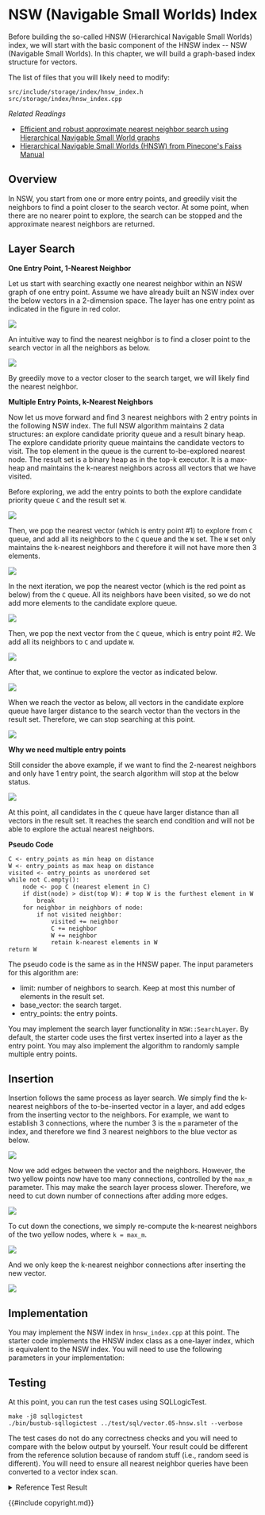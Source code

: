 # NSW (Navigable Small Worlds) Index


Before building the so-called HNSW (Hierarchical Navigable Small Worlds) index, we will start with the basic component of the HNSW index -- NSW (Navigable Small Worlds). In this chapter, we will build a graph-based index structure for vectors.

The list of files that you will likely need to modify:

```
src/include/storage/index/hnsw_index.h
src/storage/index/hnsw_index.cpp
```

*Related Readings*

* [Efficient and robust approximate nearest neighbor search using Hierarchical Navigable Small World graphs](https://arxiv.org/abs/1603.09320)
* [Hierarchical Navigable Small Worlds (HNSW) from Pinecone's Faiss Manual](https://www.pinecone.io/learn/series/faiss/hnsw/)

## Overview

In NSW, you start from one or more entry points, and greedily visit the neighbors to find a point closer to the search vector. At some point, when there are no nearer point to explore, the search can be stopped and the approximate nearest neighbors are returned.

## Layer Search

**One Entry Point, 1-Nearest Neighbor**

Let us start with searching exactly one nearest neighbor within an NSW graph of one entry point. Assume we have already built an NSW index over the below vectors in a 2-dimension space. The layer has one entry point as indicated in the figure in red color.

![](./vector-db/05-nsw-explore-1.svg)

An intuitive way to find the nearest neighbor is to find a closer point to the search vector in all the neighbors as below.

![](./vector-db/05-nsw-explore-2.svg)

By greedily move to a vector closer to the search target, we will likely find the nearest neighbor.

**Multiple Entry Points, k-Nearest Neighbors**

Now let us move forward and find 3 nearest neighbors with 2 entry points in the following NSW index. The full NSW algorithm maintains 2 data structures: an explore candidate priority queue and a result binary heap. The explore candidate priority queue maintains the candidate vectors to visit. The top element in the queue is the current to-be-explored nearest node. The result set is a binary heap as in the top-k executor. It is a max-heap and maintains the k-nearest neighbors across all vectors that we have visited.

Before exploring, we add the entry points to both the explore candidate priority queue `C` and the result set `W`.

![](./vector-db/05-nsw-explore-3.svg)

Then, we pop the nearest vector (which is entry point #1) to explore from `C` queue, and add all its neighbors to the `C` queue and the `W` set. The `W` set only maintains the k-nearest neighbors and therefore it will not have more then 3 elements.

![](./vector-db/05-nsw-explore-4.svg)

In the next iteration, we pop the nearest vector (which is the red point as below) from the `C` queue. All its neighbors have been visited, so we do not add more elements to the candidate explore queue.

![](./vector-db/05-nsw-explore-5.svg)

Then, we pop the next vector from the `C` queue, which is entry point #2. We add all its neighbors to `C` and update `W`.

![](./vector-db/05-nsw-explore-6.svg)

After that, we continue to explore the vector as indicated below.

![](./vector-db/05-nsw-explore-7.svg)

When we reach the vector as below, all vectors in the candidate explore queue have larger distance to the search vector than the vectors in the result set. Therefore, we can stop searching at this point.

![](./vector-db/05-nsw-explore-8.svg)

**Why we need multiple entry points**

Still consider the above example, if we want to find the 2-nearest neighbors and only have 1 entry point, the search algorithm will stop at the below status.

![](./vector-db/05-nsw-explore-5-stop.svg)

At this point, all candidates in the `C` queue have larger distance than all vectors in the result set. It reaches the search end condition and will not be able to explore the actual nearest neighbors.

**Pseudo Code**

```
C <- entry_points as min heap on distance
W <- entry_points as max heap on distance
visited <- entry_points as unordered set
while not C.empty():
    node <- pop C (nearest element in C)
    if dist(node) > dist(top W): # top W is the furthest element in W
        break
    for neighbor in neighbors of node:
        if not visited neighbor:
            visited += neighbor
            C += neighbor
            W += neighbor
            retain k-nearest elements in W
return W
```

The pseudo code is the same as in the HNSW paper. The input parameters for this algorithm are:

* limit: number of neighbors to search. Keep at most this number of elements in the result set.
* base_vector: the search target.
* entry_points: the entry points.

You may implement the search layer functionality in `NSW::SearchLayer`. By default, the starter code uses the first vertex inserted into a layer as the entry point. You may also implement the algorithm to randomly sample multiple entry points.

## Insertion

Insertion follows the same process as layer search. We simply find the k-nearest neighbors of the to-be-inserted vector in a layer, and add edges from the inserting vector to the neighbors. For example, we want to establish 3 connections, where the number 3 is the `m` parameter of the index, and therefore we find 3 nearest neighbors to the blue vector as below.

![](./vector-db/05-nsw-insert-1.svg)

Now we add edges between the vector and the neighbors. However, the two yellow points now have too many connections, controlled by the `max_m` parameter. This may make the search layer process slower. Therefore, we need to cut down number of connections after adding more edges.

![](./vector-db/05-nsw-insert-2.svg)

To cut down the conections, we simply re-compute the k-nearest neighbors of the two yellow nodes, where `k = max_m`.

![](./vector-db/05-nsw-insert-3.svg)

And we only keep the k-nearest neighbor connections after inserting the new vector.

![](./vector-db/05-nsw-insert-4.svg)

## Implementation

You may implement the NSW index in `hnsw_index.cpp` at this point. The starter code implements the HNSW index class as a one-layer index, which is equivalent to the NSW index. You will need to use the following parameters in your implementation:

## Testing

At this point, you can run the test cases using SQLLogicTest.

```
make -j8 sqllogictest
./bin/bustub-sqllogictest ../test/sql/vector.05-hnsw.slt --verbose
```

The test cases do not do any correctness checks and you will need to compare with the below output by yourself. Your result could be different from the reference solution because of random stuff (i.e., random seed is different). You will need to ensure all nearest neighbor queries have been converted to a vector index scan.

<details>

<summary>Reference Test Result</summary>

```
{{#include vector.05-hnsw.slt.1.ref}}
```

</details>

{{#include copyright.md}}
